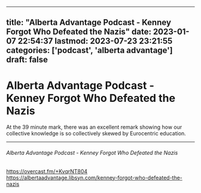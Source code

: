 
---
title: "Alberta Advantage Podcast - Kenney Forgot Who Defeated the Nazis"
date: 2023-01-07 22:54:37
lastmod: 2023-07-23 23:21:55
categories: ['podcast', 'alberta advantage']
draft: false
---


# Alberta Advantage Podcast - Kenney Forgot Who Defeated the Nazis
At the 39 minute mark, there was an excellent remark showing how our collective knowledge is so collectively skewed by Eurocentric education.

- - -
###### Alberta Advantage Podcast - Kenney Forgot Who Defeated the Nazis

https://overcast.fm/+KvqrNT804  
https://albertaadvantage.libsyn.com/kenney-forgot-who-defeated-the-nazis

<!-- #public #podcast #alberta advantage# -->

<!-- {BearID:7EF5D1E0-A895-422F-8113-BB630761E86A-28016-00002D97DC253779} -->
